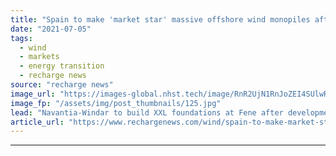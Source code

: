 ```yaml
---
title: "Spain to make 'market star' massive offshore wind monopiles after Iberdrola deal"
date: "2021-07-05"
tags: 
  - wind
  - markets
  - energy transition
  - recharge news
source: "recharge news"
image_url: "https://images-global.nhst.tech/image/RnR2UjN1RnJoZEI4SUlwR3VFckozWEwzY2YxRU12Q2I3b3E5RzI0MTczUT0=/nhst/binary/8dd30d2f641fd7334fde2262aca60103"
image_fp: "/assets/img/post_thumbnails/125.jpg"
lead: "Navantia-Windar to build XXL foundations at Fene after development giant signs 130-unit framework agreement"
article_url: "https://www.rechargenews.com/wind/spain-to-make-market-star-massive-offshore-wind-monopiles-after-iberdrola-deal/2-1-1035160"
---
```


---
